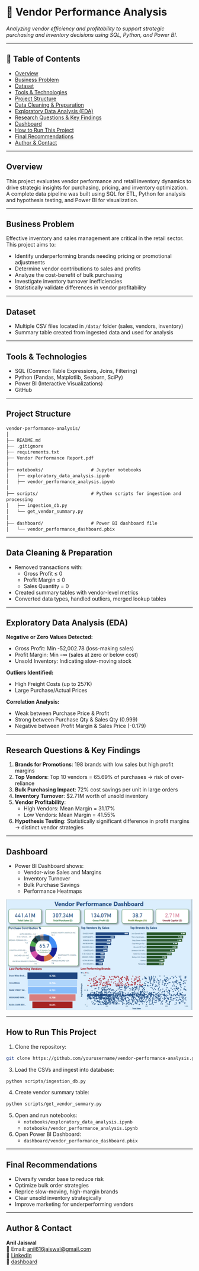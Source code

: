 
# 🧾 Vendor Performance Analysis 

_Analyzing vendor efficiency and profitability to support strategic purchasing and inventory decisions using SQL, Python, and Power BI._

---

## 📌 Table of Contents
- <a href="#overview">Overview</a>
- <a href="#business-problem">Business Problem</a>
- <a href="#dataset">Dataset</a>
- <a href="#tools--technologies">Tools & Technologies</a>
- <a href="#project-structure">Project Structure</a>
- <a href="#data-cleaning--preparation">Data Cleaning & Preparation</a>
- <a href="#exploratory-data-analysis-eda">Exploratory Data Analysis (EDA)</a>
- <a href="#research-questions--key-findings">Research Questions & Key Findings</a>
- <a href="#dashboard">Dashboard</a>
- <a href="#how-to-run-this-project">How to Run This Project</a>
- <a href="#final-recommendations">Final Recommendations</a>
- <a href="#author--contact">Author & Contact</a>

---
<h2><a class="anchor" id="overview"></a>Overview</h2>

This project evaluates vendor performance and retail inventory dynamics to drive strategic insights for purchasing, pricing, and inventory optimization. A complete data pipeline was built using SQL for ETL, Python for analysis and hypothesis testing, and Power BI for visualization.

---
<h2><a class="anchor" id="business-problem"></a>Business Problem</h2>

Effective inventory and sales management are critical in the retail sector. This project aims to:
- Identify underperforming brands needing pricing or promotional adjustments
- Determine vendor contributions to sales and profits
- Analyze the cost-benefit of bulk purchasing
- Investigate inventory turnover inefficiencies
- Statistically validate differences in vendor profitability

---
<h2><a class="anchor" id="dataset"></a>Dataset</h2>

- Multiple CSV files located in `/data/` folder (sales, vendors, inventory)
- Summary table created from ingested data and used for analysis

---

<h2><a class="anchor" id="tools--technologies"></a>Tools & Technologies</h2>

- SQL (Common Table Expressions, Joins, Filtering)
- Python (Pandas, Matplotlib, Seaborn, SciPy)
- Power BI (Interactive Visualizations)
- GitHub

---
<h2><a class="anchor" id="project-structure"></a>Project Structure</h2>

```
vendor-performance-analysis/
│
├── README.md
├── .gitignore
├── requirements.txt
├── Vendor Performance Report.pdf
│
├── notebooks/                  # Jupyter notebooks
│   ├── exploratory_data_analysis.ipynb
│   ├── vendor_performance_analysis.ipynb
│
├── scripts/                    # Python scripts for ingestion and processing
│   ├── ingestion_db.py
│   └── get_vendor_summary.py
│
├── dashboard/                  # Power BI dashboard file
│   └── vendor_performance_dashboard.pbix
```

---
<h2><a class="anchor" id="data-cleaning--preparation"></a>Data Cleaning & Preparation</h2>

- Removed transactions with:
  - Gross Profit ≤ 0
  - Profit Margin ≤ 0
  - Sales Quantity = 0
- Created summary tables with vendor-level metrics
- Converted data types, handled outliers, merged lookup tables

---
<h2><a class="anchor" id="exploratory-data-analysis-eda"></a>Exploratory Data Analysis (EDA)</h2>

**Negative or Zero Values Detected:**
- Gross Profit: Min -52,002.78 (loss-making sales)
- Profit Margin: Min -∞ (sales at zero or below cost)
- Unsold Inventory: Indicating slow-moving stock

**Outliers Identified:**
- High Freight Costs (up to 257K)
- Large Purchase/Actual Prices

**Correlation Analysis:**
- Weak between Purchase Price & Profit
- Strong between Purchase Qty & Sales Qty (0.999)
- Negative between Profit Margin & Sales Price (-0.179)

---
<h2><a class="anchor" id="research-questions--key-findings"></a>Research Questions & Key Findings</h2>

1. **Brands for Promotions**: 198 brands with low sales but high profit margins
2. **Top Vendors**: Top 10 vendors = 65.69% of purchases → risk of over-reliance
3. **Bulk Purchasing Impact**: 72% cost savings per unit in large orders
4. **Inventory Turnover**: $2.71M worth of unsold inventory
5. **Vendor Profitability**:
   - High Vendors: Mean Margin = 31.17%
   - Low Vendors: Mean Margin = 41.55%
6. **Hypothesis Testing**: Statistically significant difference in profit margins → distinct vendor strategies

---
<h2><a class="anchor" id="dashboard"></a>Dashboard</h2>

- Power BI Dashboard shows:
  - Vendor-wise Sales and Margins
  - Inventory Turnover
  - Bulk Purchase Savings
  - Performance Heatmaps

![Vendor Performance Dashboard](images/dashboard.png)

---
<h2><a class="anchor" id="how-to-run-this-project"></a>How to Run This Project</h2>

1. Clone the repository:
```bash
git clone https://github.com/yourusername/vendor-performance-analysis.git
```
3. Load the CSVs and ingest into database:
```bash
python scripts/ingestion_db.py
```
4. Create vendor summary table:
```bash
python scripts/get_vendor_summary.py
```
5. Open and run notebooks:
   - `notebooks/exploratory_data_analysis.ipynb`
   - `notebooks/vendor_performance_analysis.ipynb`
6. Open Power BI Dashboard:
   - `dashboard/vendor_performance_dashboard.pbix`

---
<h2><a class="anchor" id="final-recommendations"></a>Final Recommendations</h2>

- Diversify vendor base to reduce risk
- Optimize bulk order strategies
- Reprice slow-moving, high-margin brands
- Clear unsold inventory strategically
- Improve marketing for underperforming vendors

---
<h2><a class="anchor" id="author--contact"></a>Author & Contact</h2>

**Anil Jaiswal**  
📧 Email: anil616jaiswal@gmail.com  
🔗 [LinkedIn](www.linkedin.com/in/anil-jaiswal-367952255)  
🔗 [dashboard](dashboard)
